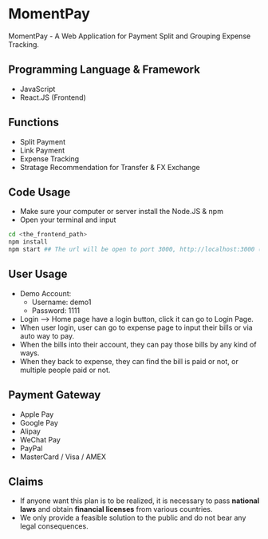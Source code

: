 # MomentPay

MomentPay - A Web Application for Payment Split and Grouping Expense Tracking.

## Programming Language & Framework

- JavaScript
- React.JS (Frontend)

## Functions

- Split Payment
- Link Payment
- Expense Tracking
- Stratage Recommendation for Transfer & FX Exchange

## Code Usage

- Make sure your computer or server install the Node.JS & npm
- Open your terminal and input

```bash
cd <the_frontend_path>
npm install
npm start ## The url will be open to port 3000, http://localhost:3000 (make sure port 3000 is ok to use)
```

## User Usage

- Demo Account:
  - Username: demo1
  - Password: 1111
- Login --> Home page have a login button, click it can go to Login Page.
- When user login, user can go to expense page to input their bills or via auto way to pay.
- When the bills into their account, they can pay those bills by any kind of ways.
- When they back to expense, they can find the bill is paid or not, or multiple people paid or not.

## Payment Gateway

- Apple Pay
- Google Pay
- Alipay
- WeChat Pay
- PayPal
- MasterCard / Visa / AMEX

## Claims

- If anyone want this plan is to be realized, it is necessary to pass **national laws** and obtain **financial licenses** from various countries.
- We only provide a feasible solution to the public and do not bear any legal consequences.
